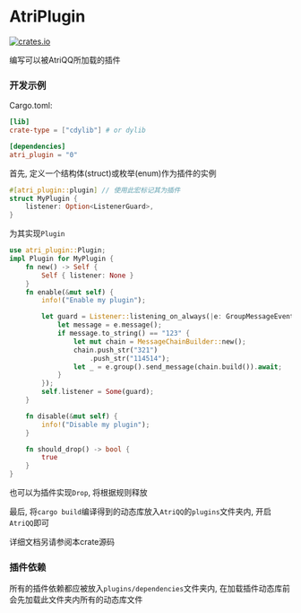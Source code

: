 # AtriPlugin

[![crates.io](https://img.shields.io/crates/v/atri-plugin?label=latest)](https://crates.io/crates/atri-plugin)

编写可以被AtriQQ所加载的插件

### 开发示例
Cargo.toml: 
```toml
[lib]
crate-type = ["cdylib"] # or dylib

[dependencies]
atri_plugin = "0"
```

首先, 定义一个结构体(struct)或枚举(enum)作为插件的实例
```rust
#[atri_plugin::plugin] // 使用此宏标记其为插件
struct MyPlugin {
    listener: Option<ListenerGuard>,
}
```

为其实现`Plugin`
```rust
use atri_plugin::Plugin;
impl Plugin for MyPlugin {
    fn new() -> Self {
        Self { listener: None }
    }
    fn enable(&mut self) {
        info!("Enable my plugin");

        let guard = Listener::listening_on_always(|e: GroupMessageEvent| async move {
            let message = e.message();
            if message.to_string() == "123" {
                let mut chain = MessageChainBuilder::new();
                chain.push_str("321")
                    .push_str("114514");
                let _ = e.group().send_message(chain.build()).await;
            }
        });
        self.listener = Some(guard);
    }

    fn disable(&mut self) {
        info!("Disable my plugin");
    }

    fn should_drop() -> bool {
        true
    }
}
```

也可以为插件实现`Drop`, 将根据规则释放

最后, 将`cargo build`编译得到的动态库放入`AtriQQ`的`plugins`文件夹内,
开启`AtriQQ`即可

详细文档另请参阅本crate源码

### 插件依赖
所有的插件依赖都应被放入`plugins/dependencies`文件夹内,
在加载插件动态库前会先加载此文件夹内所有的动态库文件